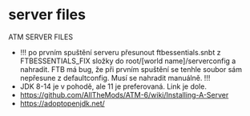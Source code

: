 # server files
ATM SERVER FILES

- !!! po prvním spuštění serveru přesunout ftbessentials.snbt z FTBESSENTIALS_FIX složky do root/[world name]/serverconfig a nahradit. FTB má bug, že při prvním spuštění se tenhle soubor sám nepřesune z defaultconfig. Musí se nahradit manuálně. !!!
- JDK 8-14 je v pohodě, ale 11 je preferovaná. Link je dole.
- https://github.com/AllTheMods/ATM-6/wiki/Installing-A-Server
- https://adoptopenjdk.net/

